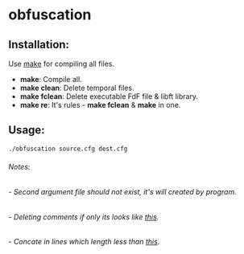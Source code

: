 # obfuscation

## Installation:

Use [make](https://en.wikipedia.org/wiki/Makefile) for compiling all files.
- **make**: Compile all.
- **make clean**: Delete temporal files.
- **make fclean**: Delete executable FdF file & libft library.
- **make re**: It's rules - **make fclean** & **make** in one.

## Usage:
```bash
./obfuscation source.cfg dest.cfg
```

###### Notes:
###### - Second argument file should not exist, it's will created by program.
###### - Deleting comments if only its looks like [this](https://github.com/Iipal/obfuscation/blob/d35d9ec319f06364fdfe496bc8664cde4620d20d/includes/obfuscation.h#L28).
###### - Concate in lines which length less than [this](https://github.com/Iipal/obfuscation/blob/d35d9ec319f06364fdfe496bc8664cde4620d20d/includes/obfuscation.h#L26).
